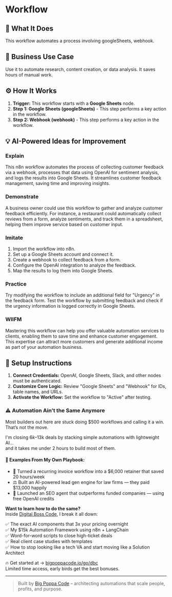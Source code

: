 # Workflow

## 🚀 What It Does
This workflow automates a process involving googleSheets, webhook.

## 💼 Business Use Case
Use it to automate research, content creation, or data analysis. It saves hours of manual work.

## ⚙️ How It Works
1.  **Trigger:** This workflow starts with a **Google Sheets** node.
2. **Step 1: Google Sheets (googleSheets)** - This step performs a key action in the workflow.
3. **Step 2: Webhook (webhook)** - This step performs a key action in the workflow.

## 💡 AI-Powered Ideas for Improvement
### Explain
This n8n workflow automates the process of collecting customer feedback via a webhook, processes that data using OpenAI for sentiment analysis, and logs the results into Google Sheets. It streamlines customer feedback management, saving time and improving insights.

### Demonstrate
A business owner could use this workflow to gather and analyze customer feedback efficiently. For instance, a restaurant could automatically collect reviews from a form, analyze sentiments, and track them in a spreadsheet, helping them improve service based on customer input.

### Imitate
1. Import the workflow into n8n.
2. Set up a Google Sheets account and connect it.
3. Create a webhook to collect feedback from a form.
4. Configure the OpenAI integration to analyze the feedback.
5. Map the results to log them into Google Sheets.

### Practice
Try modifying the workflow to include an additional field for "Urgency" in the feedback form. Test the workflow by submitting feedback and check if the urgency information is logged correctly in Google Sheets.

### WIIFM
Mastering this workflow can help you offer valuable automation services to clients, enabling them to save time and enhance customer engagement. This expertise can attract more customers and generate additional income as part of your automation business.

## 🔧 Setup Instructions
1. **Connect Credentials:** OpenAI, Google Sheets, Slack, and other nodes must be authenticated.
2. **Customize Core Logic:** Review "Google Sheets" and "Webhook" for IDs, table names, and URLs.
3. **Activate the Workflow:** Set the workflow to "Active" after testing.

### ⚠️ Automation Ain’t the Same Anymore

Most builders out here are stuck doing $500 workflows and calling it a win.  
That’s not the move.  

I'm closing $6k–$13k deals by stacking simple automations with lightweight AI...  
and it takes me under 2 hours to build most of them.

#### 🧠 Examples From My Own Playbook:
- 🔁 Turned a recurring invoice workflow into a $6,000 retainer that saved 20 hours/week  
- ⚖️ Built an AI-powered lead gen engine for law firms — they paid $13,000 happily  
- 🚀 Launched an SEO agent that outperforms funded companies — using free OpenAI credits  

**Want to learn how to do the same?**  
Inside [Digital Boss Code](https://bigpoppacode.io/go/dbc), I break it all down:

✅ The exact AI components that 3x your pricing overnight  
✅ My $15k Automation Framework using n8n + LangChain  
✅ Word-for-word scripts to close high-ticket deals  
✅ Real client case studies with templates  
✅ How to stop looking like a tech VA and start moving like a Solution Architect  

🔥 Get started at → [bigpoppacode.io/go/dbc](https://bigpoppacode.io/go/dbc)  
Limited time access, early birds get the best bonuses.

---
> Built by [Big Poppa Code](https://bigpoppacode.io) – architecting automations that scale people, profits, and purpose.
